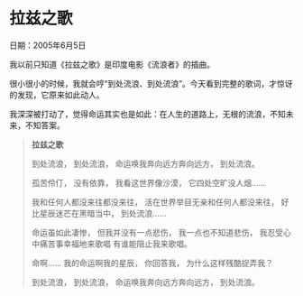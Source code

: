 # 拉兹之歌

日期：2005年6月5日

我以前只知道《拉兹之歌》是印度电影《流浪者》的插曲。

很小很小的时候，我就会哼“到处流浪、到处流浪”。今天看到完整的歌词，才惊讶的发现，它原来如此动人。

我深深被打动了，觉得命运其实也是如此：在人生的道路上，无根的流浪，不知未来，不知答案。

> **拉兹之歌**
>
> 到处流浪， 
> 到处流浪， 
> 命运唤我奔向远方奔向远方， 
> 到处流浪。
>
> 孤苦伶仃， 
> 没有依靠， 
> 我看这世界像沙漠， 
> 它四处空旷没人烟......
>
> 我和任何人都没来往都没来往， 
> 活在世界举目无亲和任何人都没来往， 
> 好比星辰迷芒在黑暗当中， 
> 到处流浪......
>
> 命运虽如此凄惨， 
> 但我并没有一点悲伤， 
> 我一点也不知道悲伤， 
> 我忍受心中痛苦事幸福地来歌唱
> 有谁能阻止我来歌唱。
>
> 命啊...... 
> 我的命运啊我的星辰， 
> 你回答我， 
> 为什么这样残酷捉弄我？
>
> 到处流浪， 
> 到处流浪， 
> 命运唤我奔向远方奔向远方， 
> 到处流浪。


